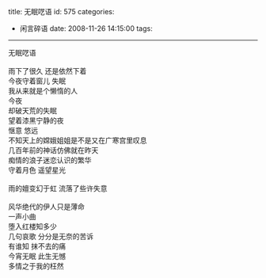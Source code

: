 title: 无眠呓语
id: 575
categories:
  - 闲言碎语
date: 2008-11-26 14:15:00
tags:
---

无眠呓语
</br>
</br>雨下了很久 还是依然下着
</br>今夜守着窗儿 失眠
</br>我从来就是个懒惰的人
</br>今夜
</br>却破天荒的失眠
</br>望着漆黑宁静的夜
</br>惬意 悠远
</br>不知天上的嫦娥姐姐是不是又在广寒宫里叹息
</br>几百年前的神话仿佛就在昨天
</br>痴情的浪子迷恋认识的繁华
</br>守着月色 遥望星光
</br>
</br>雨的嬗变幻于虹 流落了些许失意
</br>
</br>风华绝代的伊人只是薄命
</br>一声小曲
</br>堕入红楼知多少
</br>几句哀歌 分分是无奈的苦诉
</br>有谁知 抹不去的痛
</br>今宵无眠 此生无憾
</br>多情之于我的枉然